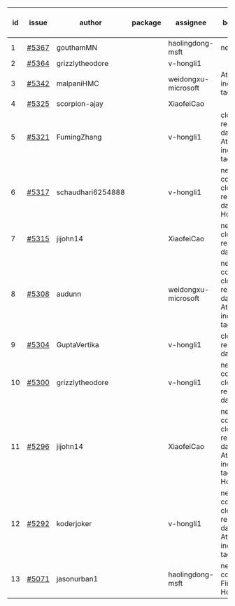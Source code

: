 | id | issue | author | package | assignee | bot advice | created date of issue | target release date | date from target |
| ------ | ------ | ------ | ------ | ------ | ------ | ------ | ------ | :-----: |
| 1 | [#5367](https://github.com/Azure/sdk-release-request/issues/5367) | gouthamMN |  | haolingdong-msft | new issue. | 07-23 | 08-23 |  |
| 2 | [#5364](https://github.com/Azure/sdk-release-request/issues/5364) | grizzlytheodore |  | v-hongli1 |  | 07-18 | 08-23 |  |
| 3 | [#5342](https://github.com/Azure/sdk-release-request/issues/5342) | malpaniHMC |  | weidongxu-microsoft | Attention to inconsistent tag. | 07-18 | 08-23 |  |
| 4 | [#5325](https://github.com/Azure/sdk-release-request/issues/5325) | scorpion-ajay |  | XiaofeiCao |  | 07-09 | 07-31 |  |
| 5 | [#5321](https://github.com/Azure/sdk-release-request/issues/5321) | FumingZhang |  | v-hongli1 | close to release date. Attention to inconsistent tag. | 07-05 | 07-25 | 0 |
| 6 | [#5317](https://github.com/Azure/sdk-release-request/issues/5317) | schaudhari6254888 |  | v-hongli1 | new comment. close to release date. HoldOn. | 07-05 | 07-24 | 0 |
| 7 | [#5315](https://github.com/Azure/sdk-release-request/issues/5315) | jijohn14 |  | XiaofeiCao | new issue. close to release date. | 07-02 | 07-26 | 1 |
| 8 | [#5308](https://github.com/Azure/sdk-release-request/issues/5308) | audunn |  | weidongxu-microsoft | new comment. close to release date. Attention to inconsistent tag. | 06-27 | 07-26 | 1 |
| 9 | [#5304](https://github.com/Azure/sdk-release-request/issues/5304) | GuptaVertika |  | v-hongli1 | close to release date. | 06-27 | 07-25 | 0 |
| 10 | [#5300](https://github.com/Azure/sdk-release-request/issues/5300) | grizzlytheodore |  | v-hongli1 | new comment. close to release date. | 06-26 | 07-26 | 1 |
| 11 | [#5296](https://github.com/Azure/sdk-release-request/issues/5296) | jijohn14 |  | XiaofeiCao | new comment. close to release date. Attention to inconsistent tag. HoldOn. | 06-25 | 07-26 | 1 |
| 12 | [#5292](https://github.com/Azure/sdk-release-request/issues/5292) | koderjoker |  | v-hongli1 | new comment. close to release date. Attention to inconsistent tag. | 06-25 | 07-25 | 0 |
| 13 | [#5071](https://github.com/Azure/sdk-release-request/issues/5071) | jasonurban1 |  | haolingdong-msft | new comment. FirstBeta. HoldOn. | 03-22 | 05-24 |  |
